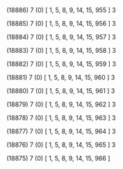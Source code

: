 (18886) 7 (0) [ 1, 5, 8, 9, 14, 15, 955 ] 3 


(18885) 7 (0) [ 1, 5, 8, 9, 14, 15, 956 ] 3 


(18884) 7 (0) [ 1, 5, 8, 9, 14, 15, 957 ] 3 


(18883) 7 (0) [ 1, 5, 8, 9, 14, 15, 958 ] 3 


(18882) 7 (0) [ 1, 5, 8, 9, 14, 15, 959 ] 3 


(18881) 7 (0) [ 1, 5, 8, 9, 14, 15, 960 ] 3 


(18880) 7 (0) [ 1, 5, 8, 9, 14, 15, 961 ] 3 


(18879) 7 (0) [ 1, 5, 8, 9, 14, 15, 962 ] 3 


(18878) 7 (0) [ 1, 5, 8, 9, 14, 15, 963 ] 3 


(18877) 7 (0) [ 1, 5, 8, 9, 14, 15, 964 ] 3 


(18876) 7 (0) [ 1, 5, 8, 9, 14, 15, 965 ] 3 


(18875) 7 (0) [ 1, 5, 8, 9, 14, 15, 966 ]  

